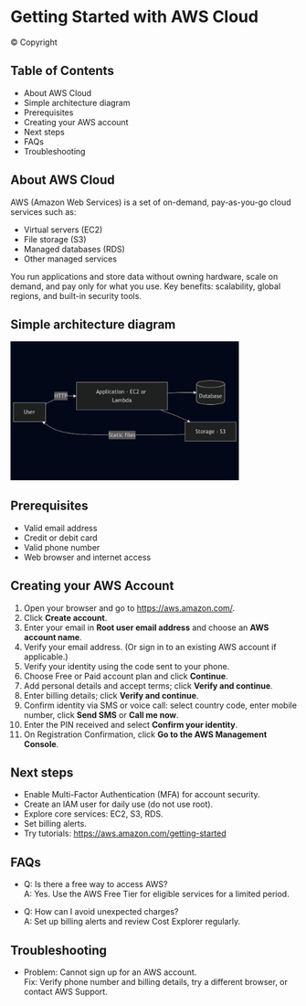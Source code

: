 # Getting Started with AWS Cloud

© Copyright

## Table of Contents
* About AWS Cloud
* Simple architecture diagram
* Prerequisites
* Creating your AWS account
* Next steps
* FAQs
* Troubleshooting

## About AWS Cloud
AWS (Amazon Web Services) is a set of on-demand, pay-as-you-go cloud services such as:
* Virtual servers (EC2)  
* File storage (S3)  
* Managed databases (RDS)  
* Other managed services

You run applications and store data without owning hardware, scale on demand, and pay only for what you use. Key benefits: scalability, global regions, and built-in security tools.

## Simple architecture diagram
<img src="images/aws-architecture.png" alt="AWS architecture" title="AWS architecture" width="400">

## Prerequisites
* Valid email address  
* Credit or debit card  
* Valid phone number  
* Web browser and internet access

## Creating your AWS Account
1. Open your browser and go to https://aws.amazon.com/.  
2. Click **Create account**.  
3. Enter your email in **Root user email address** and choose an **AWS account name**.  
4. Verify your email address. (Or sign in to an existing AWS account if applicable.)  
5. Verify your identity using the code sent to your phone.  
6. Choose Free or Paid account plan and click **Continue**.  
7. Add personal details and accept terms; click **Verify and continue**.  
8. Enter billing details; click **Verify and continue**.  
9. Confirm identity via SMS or voice call: select country code, enter mobile number, click **Send SMS** or **Call me now**.  
10. Enter the PIN received and select **Confirm your identity**.  
11. On Registration Confirmation, click **Go to the AWS Management Console**.

## Next steps
- Enable Multi-Factor Authentication (MFA) for account security.  
- Create an IAM user for daily use (do not use root).  
- Explore core services: EC2, S3, RDS.  
- Set billing alerts.  
- Try tutorials: https://aws.amazon.com/getting-started

## FAQs
- Q: Is there a free way to access AWS?  
  A: Yes. Use the AWS Free Tier for eligible services for a limited period.

- Q: How can I avoid unexpected charges?  
  A: Set up billing alerts and review Cost Explorer regularly.

## Troubleshooting
- Problem: Cannot sign up for an AWS account.  
  Fix: Verify phone number and billing details, try a different browser, or contact AWS Support.